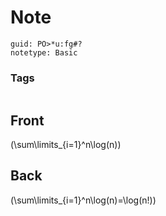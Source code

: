 # Note
```
guid: PO>*u:fg#?
notetype: Basic
```

### Tags
```
```

## Front
\(\sum\limits_{i=1}^n\log(n)\)

## Back
\(\sum\limits_{i=1}^n\log(n)=\log(n!)\)
